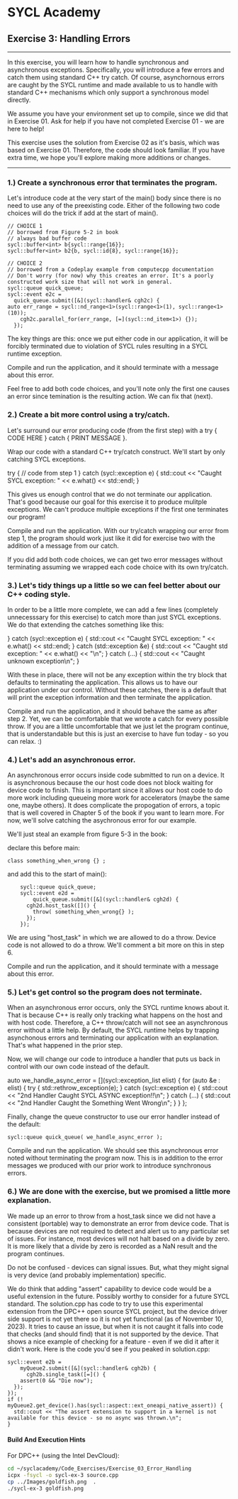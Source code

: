 # SYCL Academy

## Exercise 3: Handling Errors

---

In this exercise, you will learn how to handle synchronous and
asynchronous exceptions.  Specifically, you will introduce a few
errors and catch them using standard C++ try catch.  Of course,
asynchornous errors are caught by the SYCL runtime and made available
to us to handle with standard C++ mechanisms which only support a
synchronous model directly.

We assume you have your environment set up to compile, since we did
that in Exercise 01.  Ask for help if you have not completed Exercise 01 -
we are here to help!

This exercise uses the solution from Exercise 02 as it's basis, which
was based on Exercise 01.  Therefore, the code should look familiar.
If you have extra time, we hope you'll explore making more additions
or changes.

---

### 1.) Create a synchronous error that terminates the program.

Let's introduce code at the very start of the main() body since there
is no need to use any of the preexisting code.  Either of the
following two code choices will do the trick if add at the start of
main().

    // CHOICE 1
    // borrowed from Figure 5-2 in book
    // always bad buffer code
    sycl::buffer<int> b{sycl::range{16}};
    sycl::buffer<int> b2{b, sycl::id{8}, sycl::range{16}};

    // CHOICE 2
    // borrowed from a Codeplay example from computecpp documentation
    // Don't worry (for now) why this creates an error. It's a poorly constructed work size that will not work in general.
    sycl::queue quick_queue;
    sycl::event e2c =
      quick_queue.submit([&](sycl::handler& cgh2c) {
	auto err_range = sycl::nd_range<1>(sycl::range<1>(1), sycl::range<1>(10));
        cgh2c.parallel_for(err_range, [=](sycl::nd_item<1>) {});
      });


The key things are this: once we put either code in our application,
it will be forcibly terminated due to violation of SYCL rules
resulting in a SYCL runtime exception.

Compile and run the application, and it should terminate with a message about this error.

Feel free to add both code choices, and you'll note only the first one
causes an error since temination is the resulting action.  We can fix
that (next).

### 2.) Create a bit more control using a try/catch.

Let's surround our error producing code (from the first step) with a try { CODE HERE } catch { PRINT MESSAGE }.

Wrap our code with a standard C++ try/catch construct.  We'll start by only catching SYCL exceptions.

  try {
    // code from step 1
  } catch (sycl::exception e) {
    std::cout << "Caught SYCL exception: " << e.what()
              << std::endl;
  }

This gives us enough control that we do not terminate our application.
That's good because our goal for this exercise it to produce mulitple
exceptions. We can't produce multiple exceptions if the first one
terminates our program!

Compile and run the application. With our try/catch wrapping our error
from step 1, the program should work just like it did for exercise two
with the addition of a message from our catch.

If you did add both code choices, we can get two error messages
without terminating assuming we wrapped each code choice with its own
try/catch.

### 3.) Let's tidy things up a little so we can feel better about our C++ coding style.

In order to be a little more complete, we can add a few lines
(completely unnecesssary for this exercise) to catch more than just
SYCL exceptions. We do that extending the catches something like this:

  } catch (sycl::exception e) {
    std::cout << "Caught SYCL exception: " << e.what()
              << std::endl;
  } catch (std::exception &e) {
    std::cout << "Caught std exception: " << e.what() << "\n";
  } catch (...) {
    std::cout << "Caught unknown exception\n";
  }

With these in place, there will not be any exception within the try
block that defaults to terminating the application. This allows us to
have our application under our control. Without these catches, there
is a default that will print the exception information and then
terminate the application.

Compile and run the application, and it should behave the same as
after step 2. Yet, we can be comfortable that we wrote a catch for
every possible throw. If you are a little uncomfortable that we just
let the program continue, that is understandable but this is just an
exercise to have fun today - so you can relax.  :)

### 4.) Let's add an asynchronous error.

An asynchronous error occurs inside code submitted to run on a
device. It is asynchronous because the our host code does not block
waiting for device code to finish. This is important since it allows
our host code to do more work including queueing more work for
accelerators (maybe the same one, maybe others). It does complicate
the propogation of errors, a topic that is well covered in Chapter 5
of the book if you want to learn more.  For now, we'll solve catching
the asychronous error for our example.

We'll just steal an example from figure 5-3 in the book:

declare this before main:

`class something_when_wrong {} ;`

and add this to the start of main():

```
    sycl::queue quick_queue;
    sycl::event e2d =
        quick_queue.submit([&](sycl::handler& cgh2d) {
	  cgh2d.host_task([]() {
	    throw( something_when_wrong{} );
	  });
	});
```

We are using "host_task" in which we are allowed to do a throw. Device
code is not allowed to do a throw. We'll comment a bit more on this in
step 6.

Compile and run the application, and it should terminate with a message about this error.

### 5.) Let's get control so the program does not terminate.

When an asynchronous error occurs, only the SYCL runtime knows about
it. That is because C++ is really only tracking what happens on the
host and with host code. Therefore, a C++ throw/catch will not see an
asynchronous error without a little help. By default, the SYCL runtime
helps by trapping asynchonous errors and terminating our application
with an explanation. That's what happened in the prior step.

Now, we will change our code to introduce a handler that puts us back
in control with our own code instead of the default.


auto we_handle_async_error = [](sycl::exception_list elist) {
  for (auto &e : elist) {
    try {
      std::rethrow_exception(e);
    } catch (sycl::exception e) {
      std::cout << "2nd Handler Caught SYCL ASYNC exception!!\n";
    } catch (...) {
      std::cout << "2nd Handler Caught the Something Went Wrong\n";
    }
  }
};

Finally, change the queue constructor to use our error handler instead of the default:

    sycl::queue quick_queue( we_handle_async_error );

Compile and run the application. We should see this asynchronous error
noted without terminating the program now. This is in addition to the
error messages we produced with our prior work to introduce
synchronous errors.

### 6.) We are done with the exercise, but we promised a little more explanation.

We made up an error to throw from a host_task since we did not have a
consistent (portable) way to demonstrate an error from device
code. That is because devices are not required to detect and alert us
to any particular set of issues. For instance, most devices will not
halt based on a divide by zero. It is more likely that a divide by
zero is recorded as a NaN result and the program continues.

Do not be confused - devices can signal issues. But, what they might
signal is very device (and probably implementation) specific.

We do think that adding "assert" capability to device code would be a
useful extension in the future. Possibly worthy to consider for a
future SYCL standard.  The solution.cpp has code to try to use this
experimental extension from the DPC++ open source SYCL project, but
the device driver side support is not yet there so it is not yet
functional (as of November 10, 2023). It tries to cause an issue, but
when it is not caught it falls into code that checks (and should find)
that it is not supported by the device. That shows a nice example of
checking for a feature - even if we did it after it didn't work.  Here
is the code you'd see if you peaked in solution.cpp:

    sycl::event e2b =
        myQueue2.submit([&](sycl::handler& cgh2b) {
          cgh2b.single_task([=]() {
	    assert(0 && "Die now");
	  });
	});
    if (! myQueue2.get_device().has(sycl::aspect::ext_oneapi_native_assert)) {
      std::cout << "The assert extension to support in a kernel is not available for this device - so no async was thrown.\n";
    }


#### Build And Execution Hints

For DPC++ (using the Intel DevCloud):
```sh
cd ~/syclacademy/Code_Exercises/Exercise_03_Error_Handling
icpx -fsycl -o sycl-ex-3 source.cpp
cp ../Images/goldfish.png  .
./sycl-ex-3 goldfish.png
```

